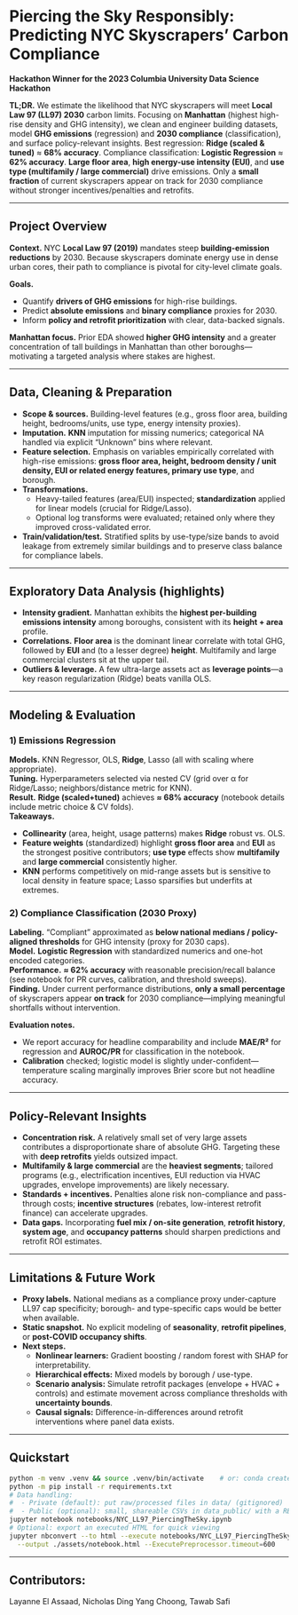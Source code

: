 # Piercing the Sky Responsibly: Predicting NYC Skyscrapers’ Carbon Compliance

**Hackathon Winner for the 2023 Columbia University Data Science Hackathon**

**TL;DR.** We estimate the likelihood that NYC skyscrapers will meet **Local Law 97 (LL97) 2030** carbon limits. Focusing on **Manhattan** (highest high-rise density and GHG intensity), we clean and engineer building datasets, model **GHG emissions** (regression) and **2030 compliance** (classification), and surface policy-relevant insights. Best regression: **Ridge (scaled & tuned)** ≈ **68% accuracy**. Compliance classification: **Logistic Regression** ≈ **62% accuracy**. **Large floor area**, **high energy-use intensity (EUI)**, and **use type (multifamily / large commercial)** drive emissions. Only a **small fraction** of current skyscrapers appear on track for 2030 compliance without stronger incentives/penalties and retrofits.

---

## Project Overview

**Context.** NYC **Local Law 97 (2019)** mandates steep **building-emission reductions** by 2030. Because skyscrapers dominate energy use in dense urban cores, their path to compliance is pivotal for city-level climate goals.

**Goals.**
- Quantify **drivers of GHG emissions** for high-rise buildings.
- Predict **absolute emissions** and **binary compliance** proxies for 2030.
- Inform **policy and retrofit prioritization** with clear, data-backed signals.

**Manhattan focus.** Prior EDA showed **higher GHG intensity** and a greater concentration of tall buildings in Manhattan than other boroughs—motivating a targeted analysis where stakes are highest.

---

## Data, Cleaning & Preparation

- **Scope & sources.** Building-level features (e.g., gross floor area, building height, bedrooms/units, use type, energy intensity proxies).  
- **Imputation.** **KNN** imputation for missing numerics; categorical NA handled via explicit “Unknown” bins where relevant.  
- **Feature selection.** Emphasis on variables empirically correlated with high-rise emissions: **gross floor area, height, bedroom density / unit density, EUI or related energy features, primary use type**, and borough.  
- **Transformations.**  
  - Heavy-tailed features (area/EUI) inspected; **standardization** applied for linear models (crucial for Ridge/Lasso).  
  - Optional log transforms were evaluated; retained only where they improved cross-validated error.  
- **Train/validation/test.** Stratified splits by use-type/size bands to avoid leakage from extremely similar buildings and to preserve class balance for compliance labels.

---

## Exploratory Data Analysis (highlights)

- **Intensity gradient.** Manhattan exhibits the **highest per-building emissions intensity** among boroughs, consistent with its **height + area** profile.  
- **Correlations.** **Floor area** is the dominant linear correlate with total GHG, followed by **EUI** and (to a lesser degree) **height**. Multifamily and large commercial clusters sit at the upper tail.  
- **Outliers & leverage.** A few ultra-large assets act as **leverage points**—a key reason regularization (Ridge) beats vanilla OLS.

---

## Modeling & Evaluation

### 1) Emissions Regression
**Models.** KNN Regressor, OLS, **Ridge**, Lasso (all with scaling where appropriate).  
**Tuning.** Hyperparameters selected via nested CV (grid over α for Ridge/Lasso; neighbors/distance metric for KNN).  
**Result.** **Ridge (scaled+tuned)** achieves **≈ 68% accuracy** (notebook details include metric choice & CV folds).  
**Takeaways.**  
- **Collinearity** (area, height, usage patterns) makes **Ridge** robust vs. OLS.  
- **Feature weights** (standardized) highlight **gross floor area** and **EUI** as the strongest positive contributors; **use type** effects show **multifamily** and **large commercial** consistently higher.  
- **KNN** performs competitively on mid-range assets but is sensitive to local density in feature space; Lasso sparsifies but underfits at extremes.

### 2) Compliance Classification (2030 Proxy)
**Labeling.** “Compliant” approximated as **below national medians / policy-aligned thresholds** for GHG intensity (proxy for 2030 caps).  
**Model.** **Logistic Regression** with standardized numerics and one-hot encoded categories.  
**Performance.** **≈ 62% accuracy** with reasonable precision/recall balance (see notebook for PR curves, calibration, and threshold sweeps).  
**Finding.** Under current performance distributions, **only a small percentage** of skyscrapers appear **on track** for 2030 compliance—implying meaningful shortfalls without intervention.

**Evaluation notes.**
- We report accuracy for headline comparability and include **MAE/R²** for regression and **AUROC/PR** for classification in the notebook.
- **Calibration** checked; logistic model is slightly under-confident—temperature scaling marginally improves Brier score but not headline accuracy.

---

## Policy-Relevant Insights

- **Concentration risk.** A relatively small set of very large assets contributes a disproportionate share of absolute GHG. Targeting these with **deep retrofits** yields outsized impact.  
- **Multifamily & large commercial** are the **heaviest segments**; tailored programs (e.g., electrification incentives, EUI reduction via HVAC upgrades, envelope improvements) are likely necessary.  
- **Standards + incentives.** Penalties alone risk non-compliance and pass-through costs; **incentive structures** (rebates, low-interest retrofit finance) can accelerate upgrades.  
- **Data gaps.** Incorporating **fuel mix / on-site generation**, **retrofit history**, **system age**, and **occupancy patterns** should sharpen predictions and retrofit ROI estimates.

---

## Limitations & Future Work

- **Proxy labels.** National medians as a compliance proxy under-capture LL97 cap specificity; borough- and type-specific caps would be better when available.  
- **Static snapshot.** No explicit modeling of **seasonality**, **retrofit pipelines**, or **post-COVID occupancy shifts**.  
- **Next steps.**  
  - **Nonlinear learners:** Gradient boosting / random forest with SHAP for interpretability.  
  - **Hierarchical effects:** Mixed models by borough / use-type.  
  - **Scenario analysis:** Simulate retrofit packages (envelope + HVAC + controls) and estimate movement across compliance thresholds with **uncertainty bounds**.  
  - **Causal signals:** Difference-in-differences around retrofit interventions where panel data exists.

---

## Quickstart

```bash
python -m venv .venv && source .venv/bin/activate    # or: conda create -n ll97 python=3.11
python -m pip install -r requirements.txt
# Data handling:
#  - Private (default): put raw/processed files in data/ (gitignored)
#  - Public (optional): small, shareable CSVs in data_public/ with a README noting source & license
jupyter notebook notebooks/NYC_LL97_PiercingTheSky.ipynb
# Optional: export an executed HTML for quick viewing
jupyter nbconvert --to html --execute notebooks/NYC_LL97_PiercingTheSky.ipynb \
  --output ./assets/notebook.html --ExecutePreprocessor.timeout=600
```

---
## Contributors:
Layanne El Assaad, Nicholas Ding Yang Choong, Tawab Safi
